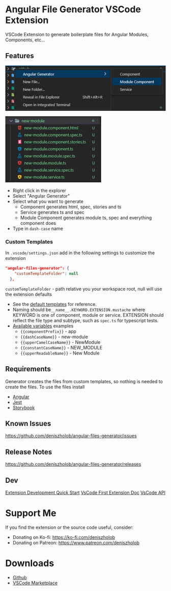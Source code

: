 # Angular File Generator VSCode Extension

VSCode Extension to generate boilerplate files for Angular Modules, Components, etc...

## Features

![UI](./screenshots/angular-files-generator-ui.png)

![Generated Files](./screenshots/angular-files-generator-result.png)

- Right click in the explorer
- Select "Angular Generator"
- Select what you want to generate
  - Component generates html, spec, stories and ts
  - Service generates ts and spec
  - Module Component generates module ts, spec and everything component does
- Type in `dash-case` name

### Custom Templates
In `.vscode/settings.json` add in the following settings to customize the extension
```json
"angular-files-generator": {
    "customTemplateFolder": null
  },
```
`customTemplateFolder` - path relative you your workspace root, null will use the extension defaults

* See the [default templates](https://github.com/deniszholob/angular-files-generator/tree/main/src/templates) for reference.
* Naming should be`__name__.KEYWORD.EXTENSION.mustache` where KEYWORD is one of component, module or service. EXTENSION should reflect the file type and subtype, such as `spec.ts` for typescript tests.
* [Available variables](./src/generator/TemplateVariables.model.ts) examples
  * `{{componentPrefix}}` - app
  * `{{dashCaseName}}` - new-module
  * `{{upperCamelCaseName}}` - NewModule
  * `{{constantCaseName}}` - NEW_MODULE
  * `{{upperReadableName}}` - New Module

## Requirements

Generator creates the files from custom templates, so nothing is needed to create the files.
To use the files install

- [Angular](https://angular.io/docs)
- [Jest](https://jestjs.io/docs/testing-frameworks)
- [Storybook](https://storybook.js.org/docs/angular/get-started/introduction)

## Known Issues

https://github.com/deniszholob/angular-files-generator/issues

## Release Notes

https://github.com/deniszholob/angular-files-generator/releases

## Dev
[Extension Development Quick Start](./vsc-extension-quickstart.md)
[VsCode First Extension Doc](https://code.visualstudio.com/api/get-started/your-first-extension)
[VsCode API](https://code.visualstudio.com/api/references/vscode-api)

# Support Me

If you find the extension or the source code useful, consider:

- Donating on Ko-fi: https://ko-fi.com/deniszholob
- Donating on Patreon: https://www.patreon.com/deniszholob

# Downloads

- [Github](https://github.com/deniszholob/angular-files-generator/releases)
- [VSCode Marketplace](https://marketplace.visualstudio.com/items?itemName=deniszholob.angular-files-generator)
